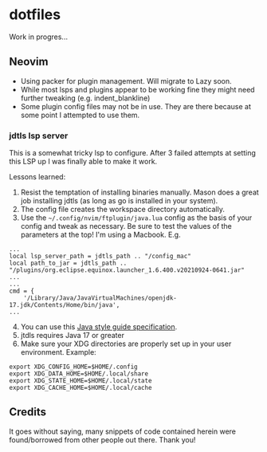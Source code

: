 # dotfiles

Work in progres...

## Neovim
* Using packer for plugin management. Will migrate to Lazy soon.
* While most lsps and plugins appear to be working fine they might need further tweaking (e.g. indent_blankline)
* Some plugin config files may not be in use. They are there because at some point I attempted to use them.

### jdtls lsp server
This is a somewhat tricky lsp to configure. After 3 failed attempts at setting this LSP up I was finally able to make it work.

Lessons learned:

1. Resist the temptation of installing binaries manually. Mason does a great job installing jdtls (as long as go is installed in your system).
2. The config file creates the workspace directory automatically.
3. Use the ```~/.config/nvim/ftplugin/java.lua``` config as the basis of your config and tweak as necessary. Be sure to test the values of the parameters at the top! I'm using a Macbook. E.g.
```
...
local lsp_server_path = jdtls_path .. "/config_mac"
local path_to_jar = jdtls_path .. "/plugins/org.eclipse.equinox.launcher_1.6.400.v20210924-0641.jar"
...
...
cmd = {
    '/Library/Java/JavaVirtualMachines/openjdk-17.jdk/Contents/Home/bin/java',
...
```
4. You can use this [Java style guide specification](https://github.com/google/styleguide/blob/gh-pages/intellij-java-google-style.xml).
5. jtdls requires Java 17 or greater
6. Make sure your XDG directories are properly set up in your user environment.
Example:
```
export XDG_CONFIG_HOME=$HOME/.config
export XDG_DATA_HOME=$HOME/.local/share
export XDG_STATE_HOME=$HOME/.local/state
export XDG_CACHE_HOME=$HOME/.local/cache
```

## Credits
It goes without saying, many snippets of code contained herein were found/borrowed from other people out there. Thank you!
